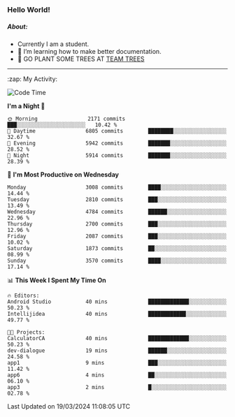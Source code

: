 ### Hello World!

##### About:
- Currently I am a student.
- 🌱 I’m learning how to make better documentation.
- 🌱 GO PLANT SOME TREES AT [TEAM TREES](https://teamtrees.org/)

---
  <summary>:zap: My Activity:</summary>
  
<!--START_SECTION:waka-->
![Code Time](http://img.shields.io/badge/Code%20Time-1%2C302%20hrs%2057%20mins-blue)

**I'm a Night 🦉** 

```text
🌞 Morning                2171 commits        ███░░░░░░░░░░░░░░░░░░░░░░   10.42 % 
🌆 Daytime                6805 commits        ████████░░░░░░░░░░░░░░░░░   32.67 % 
🌃 Evening                5942 commits        ███████░░░░░░░░░░░░░░░░░░   28.52 % 
🌙 Night                  5914 commits        ███████░░░░░░░░░░░░░░░░░░   28.39 % 
```
📅 **I'm Most Productive on Wednesday** 

```text
Monday                   3008 commits        ████░░░░░░░░░░░░░░░░░░░░░   14.44 % 
Tuesday                  2810 commits        ███░░░░░░░░░░░░░░░░░░░░░░   13.49 % 
Wednesday                4784 commits        ██████░░░░░░░░░░░░░░░░░░░   22.96 % 
Thursday                 2700 commits        ███░░░░░░░░░░░░░░░░░░░░░░   12.96 % 
Friday                   2087 commits        ███░░░░░░░░░░░░░░░░░░░░░░   10.02 % 
Saturday                 1873 commits        ██░░░░░░░░░░░░░░░░░░░░░░░   08.99 % 
Sunday                   3570 commits        ████░░░░░░░░░░░░░░░░░░░░░   17.14 % 
```


📊 **This Week I Spent My Time On** 

```text
🔥 Editors: 
Android Studio           40 mins             █████████████░░░░░░░░░░░░   50.23 % 
Intellijidea             40 mins             ████████████░░░░░░░░░░░░░   49.77 % 

🐱‍💻 Projects: 
CalculatorCA             40 mins             █████████████░░░░░░░░░░░░   50.23 % 
dev-dialogue             19 mins             ██████░░░░░░░░░░░░░░░░░░░   24.58 % 
app1                     9 mins              ███░░░░░░░░░░░░░░░░░░░░░░   11.42 % 
app6                     4 mins              ██░░░░░░░░░░░░░░░░░░░░░░░   06.10 % 
app3                     2 mins              █░░░░░░░░░░░░░░░░░░░░░░░░   02.78 % 
```


 Last Updated on 19/03/2024 11:08:05 UTC
<!--END_SECTION:waka-->
